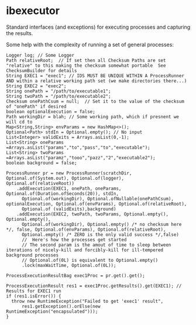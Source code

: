# ibexecutor

Standard interfaces (and exceptions) for executing processes and capturing the results.

Some help with the complexity of running a set of general processes:

    Logger log; // Some Logger
    Path relativeRoot;  // If set then all Checksum Paths are set "relative" to this making the checksum somewhat portable  See ChecksumBuilder for details
    String EXEC1 = "exec1"; // IDS MUST BE UNIQUE WITHIN A ProcessRunner AND within a relative working path set (we make directories there...)
    String EXEC2 = "exec2";
    String onePath = "/path/to/executable1";
    String twoPath = "/path/to/executable2";
    Checksum onePathCsum = null;  // Set it to the value of the checksum of "onePath" if desired
    boolean optionalExecution = false;
    Path workingDir = blah; // Some working path, which if presnent we will cd to
    Map<String,String> envParams = new HashMap<>();
    Optional<Path> stdIn = Optional.empty(); // No input
    List<Integer> validExits = Arrays.asList(0,-1);
    List<String> oneParams =Arrays.asList("params","to","pass","to","executable");
    List<String> twoParams =Arrays.asList("paramz","tooo","pazz","2","executable2");
    boolean background = false;

    ProcessRunner pr = new ProcessRunner(scratchDir, Optional.of(System.out), Optional.of(logger), Optional.of(relativeRoot))
        .addExecution(EXEC1, onePath, oneParams, Optional.of(Duration.ofSeconds(20)), stdIn,
          Optional.of(workingDir), Optional.ofNullable(onePathCsum), optionalExecution, Optional.of(envParams), Optional.of(relativeRoot),
          Optional.of (validExits),background)
        .addExecution(EXEC2, twoPath, twoParams, Optional.empty(), Optional.empty(),
          Optional.of(workingDir), Optional.empty() /* no checksum here */, false, Optional.of(envParams), Optional.of(relativeRoot),
          Optional.empty() /* ZERO is the only valid success */,false)
          //  Here's how the processes get started
          // The second param is the amout of time to sleep between iterations of nicely-kill and forcibly-kill for ill-tempered background processes
          // Optional.of(0L) is equivalent to Optional.empty()
          .lock(maxWaitTime, Optional.of(0L));

    ProcessExecutionResultBag exec1Proc = pr.get().get();

    ProcessExecutionResult res1 = exec1Proc.getResults().get(EXEC1); // Results for EXEC1 run
    if (res1.isError()) {
      throw new RuntimeException("Failed to get 'exec1' result",
          res1.getException().orElse(new RuntimeException("encapsulated")));
    }

